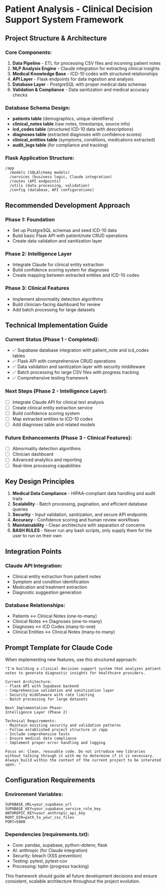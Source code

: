 # Patient Analysis - Clinical Decision Support System Framework

## Project Structure & Architecture

### Core Components:

1. **Data Pipeline** - ETL for processing CSV files and incoming patient notes
2. **NLP Analysis Engine** - Claude integration for extracting clinical insights
3. **Medical Knowledge Base** - ICD-10 codes with structured relationships
4. **API Layer** - Flask endpoints for data ingestion and analysis
5. **Database Layer** - PostgreSQL with proper medical data schemas
6. **Validation & Compliance** - Data sanitization and medical accuracy checks

### Database Schema Design:

- **patients table** (demographics, unique identifiers)
- **clinical_notes table** (raw notes, timestamps, source info)
- **icd_codes table** (structured ICD-10 data with descriptions)
- **diagnoses table** (extracted diagnoses with confidence scores)
- **clinical_entities table** (symptoms, conditions, medications extracted)
- **audit_logs table** (for compliance and tracking)

### Flask Application Structure:
```
/app
  /models (SQLAlchemy models)
  /services (business logic, Claude integration)
  /routes (API endpoints)
  /utils (data processing, validation)
  /config (database, API configurations)
```

## Recommended Development Approach

### Phase 1: Foundation
- Set up PostgreSQL schemas and seed ICD-10 data
- Build basic Flask API with patient/note CRUD operations
- Create data validation and sanitization layer

### Phase 2: Intelligence Layer
- Integrate Claude for clinical entity extraction
- Build confidence scoring system for diagnoses
- Create mapping between extracted entities and ICD-10 codes

### Phase 3: Clinical Features
- Implement abnormality detection algorithms
- Build clinician-facing dashboard for review
- Add batch processing for large datasets

## Technical Implementation Guide

### Current Status (Phase 1 - Completed):
- ✅ Supabase database integration with patient_note and icd_codes tables
- ✅ Flask API with comprehensive CRUD operations
- ✅ Data validation and sanitization layer with security middleware
- ✅ Batch processing for large CSV files with progress tracking
- ✅ Comprehensive testing framework

### Next Steps (Phase 2 - Intelligence Layer):
- [ ] Integrate Claude API for clinical text analysis
- [ ] Create clinical entity extraction service
- [ ] Build confidence scoring system
- [ ] Map extracted entities to ICD-10 codes
- [ ] Add diagnoses table and related models

### Future Enhancements (Phase 3 - Clinical Features):
- [ ] Abnormality detection algorithms
- [ ] Clinician dashboard
- [ ] Advanced analytics and reporting
- [ ] Real-time processing capabilities

## Key Design Principles

1. **Medical Data Compliance** - HIPAA-compliant data handling and audit trails
2. **Scalability** - Batch processing, pagination, and efficient database queries
3. **Security** - Input validation, sanitization, and secure API endpoints
4. **Accuracy** - Confidence scoring and human review workflows
5. **Maintainability** - Clean architecture with separation of concerns
6. **BASH RULES** - Never run any bash scripts, only supply them for the user to run on their own

## Integration Points

### Claude API Integration:
- Clinical entity extraction from patient notes
- Symptom and condition identification
- Medication and treatment extraction
- Diagnostic suggestion generation

### Database Relationships:
- Patients ↔ Clinical Notes (one-to-many)
- Clinical Notes ↔ Diagnoses (one-to-many)
- Diagnoses ↔ ICD Codes (many-to-one)
- Clinical Entities ↔ Clinical Notes (many-to-many)

## Prompt Template for Claude Code

When implementing new features, use this structured approach:

```
"I'm building a clinical decision support system that analyzes patient notes to generate diagnostic insights for healthcare providers.

Current Architecture:
- Flask API with Supabase backend
- Comprehensive validation and sanitization layer
- Security middleware with rate limiting
- Batch processing for large datasets

Next Implementation Phase:
Intelligence Layer (Phase 2)

Technical Requirements:
- Maintain existing security and validation patterns
- Follow established project structure in /app
- Include comprehensive tests
- Ensure medical data compliance
- Implement proper error handling and logging

Focus on: Clean, resusable code. Do not introduce new libraries without talking through it with me to determine if it is necessary. Always build within the context of the current project to be interated upon. "
```

## Configuration Requirements

### Environment Variables:
```
SUPABASE_URL=your_supabase_url
SUPABASE_KEY=your_supabase_service_role_key
ANTHROPIC_KEY=your_anthropic_api_key
ROOT_DIR=path_to_your_csv_files
PORT=5000
```

### Dependencies (requirements.txt):
- Core: pandas, supabase, python-dotenv, flask
- AI: anthropic (for Claude integration)
- Security: bleach (XSS prevention)
- Testing: pytest, pytest-cov
- Processing: tqdm (progress tracking)

This framework should guide all future development decisions and ensure consistent, scalable architecture throughout the project evolution.